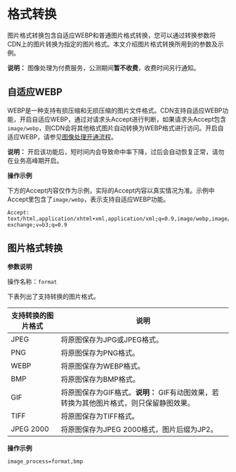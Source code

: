 # 格式转换

图片格式转换包含自适应WEBP和普通图片格式转换，您可以通过转换参数将CDN上的图片转换为指定的图片格式。本文介绍图片格式转换所用到的参数及示例。

**说明：** 图像处理为付费服务，公测期间**暂不收费**，收费时间另行通知。

## 自适应WEBP

WEBP是一种支持有损压缩和无损压缩的图片文件格式。CDN支持自适应WEBP功能，开启自适应WEBP，通过对请求头Accept进行判断，如果请求头Accept包含`image/webp`，则CDN会将其他格式图片自动转换为WEBP格式进行访问。开启自适应WEBP，请参见[图像处理开通流程](/cn.zh-CN/域名管理/性能优化/图像处理/开通图像处理.md)。

**说明：** 开启该功能后，短时间内会导致命中率下降，过后会自动恢复正常，请勿在业务高峰期开启。

**操作示例**

下方的Accept内容仅作为示例，实际的Accept内容以真实情况为准。示例中Accept里包含了`image/webp`，表示支持自适应WEBP功能。

```
Accept: text/html,application/xhtml+xml,application/xml;q=0.9,image/webp,image/apng,*/*;q=0.8,application/signed-exchange;v=b3;q=0.9
```

## 图片格式转换

**参数说明**

操作名称：`format`

下表列出了支持转换的图片格式。

|支持转换的图片格式|说明|
|---------|--|
|JPEG|将原图保存为JPG或JPEG格式。|
|PNG|将原图保存为PNG格式。|
|WEBP|将原图保存为WEBP格式。|
|BMP|将原图保存为BMP格式。|
|GIF|将原图保存为GIF格式。**说明：** GIF有动图效果，若转换为其他图片格式，则只保留静图效果。 |
|TIFF|将原图保存为TIFF格式。|
|JPEG 2000|将原图保存为JPEG 2000格式，图片后缀为JP2。|

**操作示例**

```
image_process=format,bmp
```

